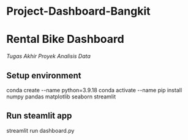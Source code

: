 # Project-Dashboard-Bangkit

# Rental Bike Dashboard

*Tugas Akhir Proyek Analisis Data*

## Setup environment


conda create --name python=3.9.18
conda activate --name
pip install numpy pandas matplotlib seaborn streamlit


## Run steamlit app


streamlit run dashboard.py